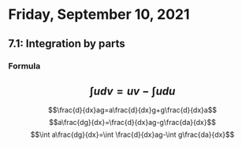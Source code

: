 # Friday, September 10, 2021
## 7.1: Integration by parts
### Formula
$$\int u dv=uv-\int udu$$
---
$$\frac{d}{dx}ag=a\frac{d}{dx}g+g\frac{d}{dx}a$$
$$a\frac{dg}{dx}=\frac{d}{dx}ag-g\frac{da}{dx}$$
$$\int a\frac{dg}{dx}=\int \frac{d}{dx}ag-\int g\frac{da}{dx}$$